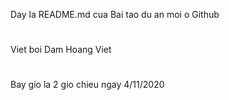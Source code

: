 Day la README.md cua Bai tao du an moi o Github
#
Viet boi Dam Hoang Viet

#
Bay gio la 2 gio chieu ngay 4/11/2020

